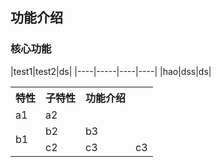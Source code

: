## 功能介绍

### 核心功能
|test1|test2|ds|
|----|-----|----|----|
|hao|dss|ds|

<escape>
<table>
  <tbody>
  <tr>
    <th>特性</th>
    <th>子特性</th>
    <th>功能介绍</th>
  </tr>
  <tr>
    <td>a1</td>
    <td colspan="2">a2</td>
  </tr>
  <tr>
    <td rowspan="2">b1</td>
    <td>b2</td>
    <td>b3</td>
  </tr>
  <tr>
    <td>c2</td>
    <td>c3</td>
    <td>c3</td>
  </tr>
  </tbody>
</table>
</escape>

